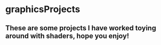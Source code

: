 # graphicsProjects
## These are some projects I have worked toying around with shaders, hope you enjoy!
